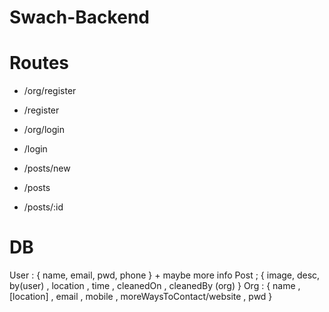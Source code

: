 # Swach-Backend

# Routes

- /org/register
- /register

- /org/login
- /login

- /posts/new
- /posts
- /posts/:id

# DB

User : { name, email, pwd, phone } + maybe more info
Post ; { image, desc, by(user) , location , time , cleanedOn , cleanedBy (org) }
Org : { name , [location] , email , mobile , moreWaysToContact/website , pwd }
